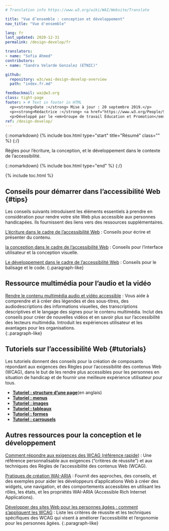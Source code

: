 ```yaml
---
# Translation info https://www.w3.org/wiki/WAI/Website/Translate

title: "Vue d’ensemble : conception et développement"
nav_title: "Vue d'ensemble"

lang: fr
last_updated: 2020-12-31
permalink: /design-develop/fr

translators:
- name: "Sofia Ahmed"
contributors:
- name: "Sandra Velarde Gonzalez (ETNIC)"

github:
  repository: w3c/wai-design-develop-overview
  path: "index.fr.md"

feedbackmail: wai@w3.org
class: tight-page
footer: > # Text in footer in HTML
  <p><strong>Date :</strong> Mise à jour : 20 septembre 2019.</p>
  <p><strong>Rédactrice :</strong> <a href="https://www.w3.org/People/Shawn/">Shawn Lawton Henry</a>.</p>
  <p>Développé par le <em>Groupe de travail Éducation et Promotion</em> (<a href="http://www.w3.org/WAI/EO/">EOWG</a>).</p>
ref: /design-develop/
---
```


{::nomarkdown}
{% include box.html type="start" title="Résumé" class="" %}
{:/}

Règles pour l’écriture, la conception, et le développement dans le contexte de l’accessibilité.

{::nomarkdown}
{% include box.html type="end" %}
{:/}


{% include toc.html %}

## Conseils pour démarrer dans l’accessibilité Web  {#tips}

Les conseils suivants introduisent les éléments essentiels à prendre en considération pour rendre votre site Web plus accessible aux personnes handicapées. Ils fournissent des liens vers des ressources supplémentaires.

[L’écriture dans le cadre de l’accessibilité Web](/tips/writing/)
: Conseils pour écrire et présenter du contenu.

[la conception dans le cadre de l’accessibilité Web](/tips/designing/)
: Conseils pour l’interface utilisateur et la conception visuelle.

[Le développement dans le cadre de l’accessibilité Web](/tips/developing/)
: Conseils pour le balisage et le code.
{:.paragraph-like}

## Ressource multimédia pour l’audio et la vidéo

[Rendre le contenu multimédia audio et vidéo accessible](https://www.w3.org/WAI/media/av/)
: Vous aide à comprendre et à créer des légendes et des sous-titres, des audiodescriptions des informations visuelles, des transcriptions descriptives et le langage des signes pour le contenu multimédia. Inclut des conseils pour créer de nouvelles vidéos et en savoir plus sur l’accessibilité des lecteurs multimédia. Introduit les expériences utilisateur et les avantages pour les organisations.  
{:.paragraph-like}

## Tutoriels sur l’accessibilité Web {#tutorials}

Les tutoriels donnent des conseils pour la création de composants répondant aux exigences des Règles pour l’accessibilité des contenus Web (WCAG), dans le but de les rendre plus accessibles pour les personnes en situation de handicap et de fournir une meilleure expérience utilisateur pour tous.

* **[Tutoriel : structure d’une page](https://www.w3.org/WAI/tutorials/page-structure/)**(en anglais)
* **[Tutoriel : menus](https://www.w3.org/WAI/tutorials/menus/)**
* **[Tutoriel : images](https://www.w3.org/WAI/tutorials/images/)**
* **[Tutoriel : tableaux](https://www.w3.org/WAI/tutorials/tables/)**
* **[Tutoriel : formes](https://www.w3.org/WAI/tutorials/forms/)**
* **[Tutoriel : carrousels](https://www.w3.org/WAI/tutorials/carousels/)**

## Autres ressources pour la conception et le développement

[Comment répondre aux exigences des WCAG (référence rapide)](https://www.w3.org/WAI/WCAG21/quickref/)
: Une référence personnalisable aux exigences (“critères de réussite”) et aux techniques des Règles de l’accessibilité des contenus Web (WCAG).

[Pratiques de création WAI-ARIA](https://www.w3.org/TR/wai-aria-practices/)
: Fournit des approches, des conseils, et des exemples pour aider les développeurs d’applications Web à créer des widgets, une navigation, et des comportements accessibles en utilisant les rôles, les états, et les propriétés WAI-ARIA (Accessible Rich Internet Applications).  

[Développer des sites Web pour les personnes âgées : comment s’appliquent les WCAG](https://www.w3.org/WAI/older-users/developing/)
: Liste les critères de réussite et les techniques spécifiques des WCAG qui visent à améliorer l’accessibilité et l’ergonomie pour les personnes âgées.
{:.paragraph-like}
